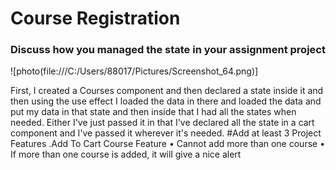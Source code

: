 
# Course Registration
### Discuss how you managed the state in your assignment project

![photo(file:///C:/Users/88017/Pictures/Screenshot_64.png)]

First, I created a Courses component and then declared a state inside it and then using the use effect I loaded the data in there and loaded the data and put my data in that state and then inside that I had all the states when needed. Either I've just passed it in that I've declared all the state in a cart component and I've passed it wherever it's needed.
#Add at least 3 Project Features
.Add To Cart Course Feature
• Cannot add more than one course
• If more than one course is added, it will give a nice alert

